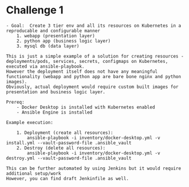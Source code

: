 # Challenge 1

    - Goal:  Create 3 tier env and all its resources on Kubernetes in a reproducable and configurable manner
        1. webapp (presentation layer)
        2. python app (business logic layer)
        3. mysql db (data layer)

    This is just a simple example of a solution for creating resources - deployments/pods, services, secrets, configmaps on Kubernetes, executed via ansible-playbook.
    However the deployment itself does not have any meaningful functionality (webapp and python app are bare bone nginx and python images).
    Obviously, actual deployment would require custom built images for presentation and business logic layer.

    Prereq:
        - Docker Desktop is installed with Kubernetes enabled
        - Ansible Engine is installed

    Example execution:

        1. Deployment (create all resources):
            ansible-playbook -i inventory/docker-desktop.yml -v install.yml --vault-password-file .ansible_vault
        2. Destroy (delete all resources):
            ansible-playbook -i inventory/docker-desktop.yml -v destroy.yml --vault-password-file .ansible_vault

    This can be further automated by using Jenkins but it would require additional setup/work
    However, you can find draft Jenkinfile as well.
